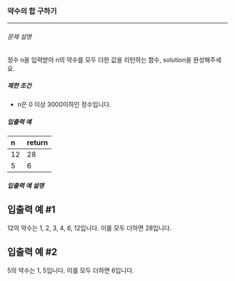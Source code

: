### 약수의 합 구하기 
***

###### 문제 설명

정수 n을 입력받아 n의 약수를 모두 더한 값을 리턴하는 함수, solution을 완성해주세요.

##### 제한 조건

- n은 0 이상 3000이하인 정수입니다.

##### 입출력 예

| n    | return    |
| :--- | :--- |
| 12   | 28   |
| 5    | 6    |

##### 입출력 예 설명

## 입출력 예 #1
12의 약수는 1, 2, 3, 4, 6, 12입니다. 이를 모두 더하면 28입니다.

## 입출력 예 #2
5의 약수는 1, 5입니다. 이를 모두 더하면 6입니다.
